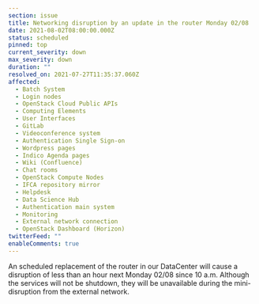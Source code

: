 ```yaml
---
section: issue
title: Networking disruption by an update in the router Monday 02/08
date: 2021-08-02T08:00:00.000Z
status: scheduled
pinned: top
current_severity: down
max_severity: down
duration: ""
resolved_on: 2021-07-27T11:35:37.060Z
affected:
  - Batch System
  - Login nodes
  - OpenStack Cloud Public APIs
  - Computing Elements
  - User Interfaces
  - GitLab
  - Videoconference system
  - Authentication Single Sign-on
  - Wordpress pages
  - Indico Agenda pages
  - Wiki (Confluence)
  - Chat rooms
  - OpenStack Compute Nodes
  - IFCA repository mirror
  - Helpdesk
  - Data Science Hub
  - Authentication main system
  - Monitoring
  - External network connection
  - OpenStack Dashboard (Horizon)
twitterFeed: ""
enableComments: true
---
```

An scheduled replacement of the router in our DataCenter will cause a disruption of less than an hour next Monday 02/08 since 10 a.m. Although the services will not be shutdown, they will be unavailable during the mini-disruption from the external network.